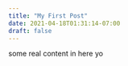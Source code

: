 ```yaml
---
title: "My First Post"
date: 2021-04-18T01:31:14-07:00
draft: false
---
```


some real content in here yo
